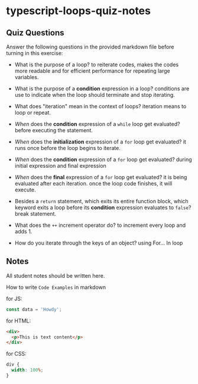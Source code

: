# typescript-loops-quiz-notes

## Quiz Questions

Answer the following questions in the provided markdown file before turning in this exercise:

- What is the purpose of a loop?
  to reiterate codes, makes the codes more readable and for efficient performance for repeating large variables.

- What is the purpose of a **condition** expression in a loop?
  conditions are use to indicate when the loop should terminate and stop iterating.

- What does "iteration" mean in the context of loops?
  iteration means to loop or repeat.

- _When_ does the **condition** expression of a `while` loop get evaluated?
  before executing the statement.

- _When_ does the **initialization** expression of a `for` loop get evaluated?
  it runs once before the loop begins to iterate.

- _When_ does the **condition** expression of a `for` loop get evaluated?
  during initial expression and final expression

- _When_ does the **final** expression of a `for` loop get evaluated?
  it is being evaluated after each iteration. once the loop code finishes, it will execute.

- Besides a `return` statement, which exits its entire function block, which keyword exits a loop before its **condition** expression evaluates to `false`?
  break statement.

- What does the `++` increment operator do?
  to increment every loop and adds 1.

- How do you iterate through the keys of an object?
  using For... In loop

## Notes

All student notes should be written here.

How to write `Code Examples` in markdown

for JS:

```javascript
const data = 'Howdy';
```

for HTML:

```html
<div>
  <p>This is text content</p>
</div>
```

for CSS:

```css
div {
  width: 100%;
}
```
